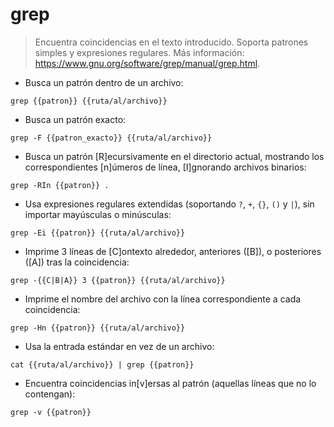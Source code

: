 # grep

> Encuentra coincidencias en el texto introducido.
> Soporta patrones simples y expresiones regulares.
> Más información: <https://www.gnu.org/software/grep/manual/grep.html>.

- Busca un patrón dentro de un archivo:

`grep {{patron}} {{ruta/al/archivo}}`

- Busca un patrón exacto:

`grep -F {{patron_exacto}} {{ruta/al/archivo}}`

- Busca un patrón [R]ecursivamente en el directorio actual, mostrando los correspondientes [n]úmeros de línea, [I]gnorando archivos binarios:

`grep -RIn {{patron}} .`

- Usa expresiones regulares extendidas (soportando `?`, `+`, `{}`, `()` y `|`), sin importar mayúsculas o minúsculas:

`grep -Ei {{patron}} {{ruta/al/archivo}}`

- Imprime 3 líneas de [C]ontexto alrededor, anteriores ([B]), o posteriores ([A]) tras la coincidencia:

`grep -{{C|B|A}} 3 {{patron}} {{ruta/al/archivo}}`

- Imprime el nombre del archivo con la línea correspondiente a cada coincidencia:

`grep -Hn {{patron}} {{ruta/al/archivo}}`

- Usa la entrada estándar en vez de un archivo:

`cat {{ruta/al/archivo}} | grep {{patron}}`

- Encuentra coincidencias in[v]ersas al patrón (aquellas líneas que no lo contengan):

`grep -v {{patron}}`
